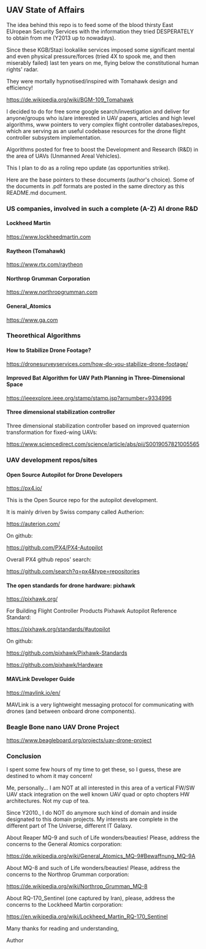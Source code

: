 ## UAV State of Affairs

The idea behind this repo is to feed some of the blood thirsty
East EUropean Security Services with the information they tried
DESPERATELY to obtain from me (Y2013 up to nowadays).

Since these KGB/Stazi lookalike services imposed some significant
mental and even physical pressure/forces (tried 4X to spook me,
and then miserably failed) last ten years on me, flying below
the constitutional human rights' radar.

They were mortally hypnotised/inspired with Tomahawk design and
efficiency!

https://de.wikipedia.org/wiki/BGM-109_Tomahawk

I decided to do for free some google search/investigation and
deliver for anyone/groups who is/are interested in UAV papers,
articles and high level algorithms, www pointers to very complex
flight controller databases/repos, which are serving as an
useful codebase resources for the drone flight controller
subsystem implementation.

Algorithms posted for free to boost the Development and
Research (R&D) in the area of UAVs (Unmanned Areal Vehicles).

This I plan to do as a roling repo update (as opportunities
strike).

Here are the base pointers to these documents (author's choice).
Some of the documents in .pdf formats are posted in the same
directory as this README.md document.

### US companies, involved in such a complete (A-Z) AI drone R&D

#### Lockheed Martin
https://www.lockheedmartin.com

#### Raytheon (Tomahawk)
https://www.rtx.com/raytheon

#### Northrop Grumman Corporation
https://www.northropgrumman.com

#### General_Atomics
https://www.ga.com

### Theorethical Algorithms

#### How to Stabilize Drone Footage?
https://dronesurveyservices.com/how-do-you-stabilize-drone-footage/

#### Improved Bat Algorithm for UAV Path Planning in Three-Dimensional Space

https://ieeexplore.ieee.org/stamp/stamp.jsp?arnumber=9334996

#### Three dimensional stabilization controller

Three dimensional stabilization controller based on improved
quaternion transformation for fixed-wing UAVs:

https://www.sciencedirect.com/science/article/abs/pii/S0019057821005565

### UAV development repos/sites

#### Open Source Autopilot for Drone Developers
https://px4.io/

This is the Open Source repo for the autopilot development.

It is mainly driven by Swiss company called Autherion:

https://auterion.com/

On github:

https://github.com/PX4/PX4-Autopilot

Overall PX4 github repos' search:

https://github.com/search?q=px4&type=repositories

#### The open standards for drone hardware: pixhawk
https://pixhawk.org/

For Building Flight Controller Products Pixhawk Autopilot Reference
Standard:

https://pixhawk.org/standards/#autopilot

On github:

https://github.com/pixhawk/Pixhawk-Standards

https://github.com/pixhawk/Hardware

#### MAVLink Developer Guide
https://mavlink.io/en/

MAVLink is a very lightweight messaging protocol for communicating
with drones (and between onboard drone components).

### Beagle Bone nano UAV Drone Project
https://www.beagleboard.org/projects/uav-drone-project

### Conclusion

I spent some few hours of my time to get these, so I guess, these
are destined to whom it may concern!

Me, personally... I am NOT at all interested in this area of a
vertical FW/SW UAV stack integration on the well known UAV quad
or opto chopters HW architectures. Not my cup of tea.

Since Y2010., I do NOT do anymore such kind of domain and inside
designated to this domain projects. My interests are complete in
the different part of The Universe, different IT Galaxy.

About Reaper MQ-9 and such of Life wonders/beauties! Please,
address the concerns to the General Atomics corporation:

https://de.wikipedia.org/wiki/General_Atomics_MQ-9#Bewaffnung_MQ-9A

About MQ-8 and such of Life wonders/beauties! Please, address the
concerns to the Northrop Grumman corporation:

https://de.wikipedia.org/wiki/Northrop_Grumman_MQ-8

About RQ-170_Sentinel (one captured by Iran), please, address the
concerns to the Lockheed Martin corporation:

https://en.wikipedia.org/wiki/Lockheed_Martin_RQ-170_Sentinel

Many thanks for reading and understanding,

Author
